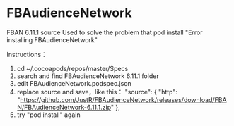 # FBAudienceNetwork
FBAN 6.11.1 source
Used to solve the problem that pod install "Error installing FBAudienceNetwork"

Instructions：

1. cd ~/.cocoapods/repos/master/Specs
2. search and find FBAudienceNetwork 6.11.1 folder
3. edit FBAudienceNetwork.podspec.json
4. replace source and save，like this：
"source": {
    "http": "https://github.com/JustR/FBAudienceNetwork/releases/download/FBAN/FBAudienceNetwork-6.11.1.zip"
  },
5. try "pod install" again 
